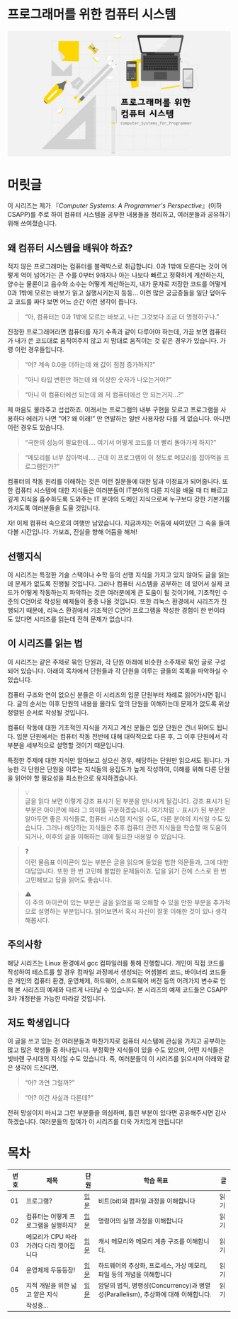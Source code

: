 # 프로그래머를 위한 컴퓨터 시스템

![main _banner](./images/main_banner.jpg)

# 머릿글


이 시리즈는 제가 『*Computer Systems: A Programmer's Perspective*』(이하 CSAPP)를 주로 하여 컴퓨터 시스템을 공부한 내용들을 정리하고, 여러분들과 공유하기 위해 쓰여졌습니다. 

## 왜 컴퓨터 시스템을 배워야 하죠?

적지 않은 프로그래머는 컴퓨터를 블랙박스로 취급합니다. 0과 1밖에 모른다는 것이 어떻게 억이 넘어가는 큰 수를 0부터 9까지나 아는 나보다 빠르고 정확하게 계산하는지, 양수는 물론이고 음수와 소수는 어떻게 계산하는지, 내가 문자로 저장한 코드를 어떻게 0과 1밖에 모르는 바보가 읽고 실행시키는지 등등... 이런 많은 궁금증들을 일단 덮어두고 코드를 짜다 보면 어느 순간 이런 생각이 듭니다.

> “아, 컴퓨터는 0과 1밖에 모르는 바보고, 나는 그것보다 조금 더 멍청하구나.”
> 

진정한 프로그래머라면 컴퓨터를 자기 수족과 같이 다루어야 하는데, 가끔 보면 컴퓨터가 내가 쓴 코드대로 움직여주지 않고 지 맘대로 움직이는 것 같은 경우가 있습니다. 가령 이런 경우들입니다.

> “어? 계속 0.0을 더하는데 왜 값이 점점 증가하지?”
> 

> “아니 타입 변환만 하는데 왜 이상한 숫자가 나오는거야?”
> 

> “아니 이 컴퓨터에선 되는데 왜 저 컴퓨터에선 안 되는거지...?”
> 

제 마음도 몰라주고 섭섭하죠. 이래서는 프로그램의 내부 구현을 모르고 프로그램을 사용하다 에러가 나면 “어? 왜 이래!” 만 연발하는 일반 사용자랑 다를 게 없습니다. 아니면 이런 경우도 있습니다.

> “극한의 성능이 필요한데.... 여기서 어떻게 코드를 더 빨리 돌아가게 하지?”
> 

> “메모리를 너무 잡아먹네.... 근데 이 프로그램이 이 정도로 메모리를 잡아먹을 프로그램인가?”
> 

컴퓨터의 작동 원리를 이해하는 것은 이런 질문들에 대한 답과 이정표가 되어줍니다. 또한 컴퓨터 시스템에 대한 지식들은 여러분들이 IT분야의 다른 지식을 배울 때 더 빠르고 깊게 지식을 흡수하도록 도와주는 IT 분야의 도메인 지식으로써 누구보다 강한 기본기를 가지도록 여러분들을 도울 것입니다.

자! 이제 컴퓨터 속으로의 여행만 남았습니다. 지금까지는 어둠에 싸여있던 그 속을 들여다볼 시간입니다. 가보죠, 진실을 향해 어둠을 해쳐!

## 선행지식



이 시리즈는 특정한 기술 스택이나 수학 등의 선행 지식을 가지고 있지 않아도 글을 읽는데 문제가 없도록 진행될 것입니다. 그러나 컴퓨터 시스템을 공부하는 데 있어서 실제 코드가 어떻게 작동하는지 파악하는 것은 여러분에게 큰 도움이 될 것이기에, 기초적인 수준의 C언어로 작성된 예제들이 종종 나올 것입니다. 또한 리눅스 환경에서 시리즈가 진행되기 때문에, 리눅스 환경에서 기초적인 C언어 프로그램을 작성한 경험이 한 번이라도 있다면 시리즈를 읽는데 전혀 문제가 없습니다.

## 이 시리즈를 읽는 법



이 시리즈는 같은 주제로 묶인 단원과, 각 단원 아래에 비슷한 소주제로 묶인 글로 구성되어 있습니다. 아래의 목차에서 단원들과 각 단원을 이루는 글들의 목록을 파악하실 수 있습니다.

컴퓨터 구조와 연이 없으신 분들은 이 시리즈의 입문 단원부터 차례로 읽어가시면 됩니다. 글의 순서는 이후 단원의 내용을 몰라도 앞의 단원을 이해하는데 문제가 없도록 위상 정렬된 순서로 작성될 것입니다.

컴퓨터 작동에 대한 기초적인 지식을 가지고 계신 분들은 입문 단원은 건너 뛰어도 됩니다. 입문 단원에서는 컴퓨터 작동 전반에 대해 대략적으로 다룬 후, 그 이후 단원에서 각 부분을 세부적으로 설명할 것이기 때문입니다.

특정한 주제에 대한 지식만 알아보고 싶으신 경우, 해당하는 단원만 읽으셔도 됩니다. 가능한 각 단원은 단원을 이루는 지식들의 응집도가 높게 작성하여, 이해를 위해 다른 단원을 읽어야 할 필요성을 최소한으로 유지하겠습니다.


>💡  
>글을 읽다 보면 이렇게 강조 표시가 된 부분을 만나시게 될겁니다. 강조 표시가 된 부분은 아이콘에 따라 그 의미를 구분하겠습니다. 여기처럼 💡 표시가 된 부분은 알아두면 좋은 지식들로, 컴퓨터 시스템 지식일 수도, 다른 분야의 지식일 수도 있습니다. 그러나 해당하는 지식들은 추후 컴퓨터 관련 지식들을 학습할 때 도움이 되거나, 이후의 글을 이해하는 데에 필요한 내용일 수 있습니다.

>❓   
> 이런 물음표 이이콘이 있는 부분은 글을 읽으며 들었을 법한 의문들과, 그에 대한 대답입니다. 또한 한 번 고민해 볼법한 문제들이죠. 답을 읽기 전에 스스로 한 번 고민해보고 답을 읽어도 좋습니다.


>⚠️  
>이 주의 아이콘이 있는 부분은 글을 읽었을 때 오해할 수 있을 만한 부분을 추가적으로 설명하는 부분입니다. 읽어보면서 혹시 자신이 잘못 이해한 것이 있나 생각해봅시다.


## 주의사항



해당 시리즈는 Linux 환경에서 gcc 컴파일러를 통해 진행합니다. 개인이 직접 코드를 작성하여 테스트를 할 경우 컴파일 과정에서 생성되는 어셈블리 코드, 바이너리 코드들은 개인의 컴퓨터 환경, 운영체제, 하드웨어, 소프트웨어 버전 등의 어려가지 변수로 인해 본 시리즈의 예제와 다르게 나타날 수 있습니다. 본 시리즈의 예제 코드들은 CSAPP 3차 개정판을 가능한 따라갈 것입니다.

## 저도 학생입니다



이 글을 쓰고 있는 전 여러분들과 마찬가지로 컴퓨터 시스템에 관심을 가지고 공부하는 많고 많은 학생들 중 하나입니다. 부정확한 지식들이 있을 수도 있으며, 어떤 지식들은 빛바랜 구시대의 지식일 수도 있습니다. 즉, 여러분들이 이 시리즈를 읽으시며 아래와 같은 생각이 드신다면,

> “어? 과연 그럴까?”
> 

> “어? 이건 사실과 다른데?”
> 

전혀 망설이지 마시고 그런 부분들을 의심하며, 틀린 부분이 있다면 공유해주시면 감사하겠습니다. 여러분들의 참여가 이 시리즈를 더욱 가치있게 만듭니다!

# 목차



| 번호 | 제목 | 단원 | 학습 목표 | 글 |
| --- | --- | --- | --- | --- |
| 01 | 프로그램? | [입문](./1-Introduction/README.md) | 비트(bit)와 컴파일 과정을 이해합니다 | 읽기 |
| 02 | 컴퓨터는 어떻게 프로그램을 실행하지? | [입문](./1-Introduction/README.md) | 명령어의 실행 과정을 이해합니다 | 읽기 |
| 03 | 메모리가 CPU 따라가려다 다리 찢어집니다 | [입문](./1-Introduction/README.md) | 캐시 메모리와 메모리 계층 구조를 이해합니다. | 읽기 |
| 04 | 운영체제 두둥등장! | [입문](./1-Introduction/README.md) | 하드웨어의 추상화, 프로세스, 가상 메모리, 파일 등의 개념을 이해합니다  | 읽기 |
| 05 | 지적 개발을 위한 넓고 얕은 지식 | [입문](./1-Introduction/README.md) | 암달의 법칙, 병행성(Concurrency)과 병렬성(Parallelism), 추상화에 대해 이해합니다.  | 읽기 |
|  | 작성중... |  |  |  |
